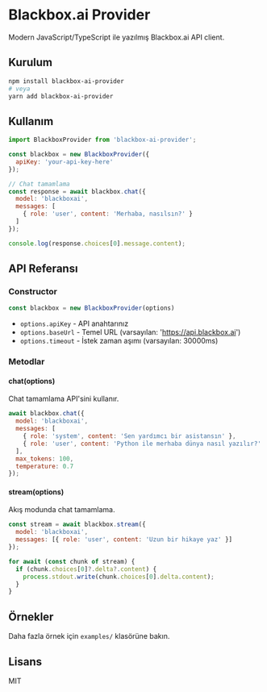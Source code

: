# Blackbox.ai Provider

Modern JavaScript/TypeScript ile yazılmış Blackbox.ai API client.

## Kurulum

```bash
npm install blackbox-ai-provider
# veya
yarn add blackbox-ai-provider
```

## Kullanım

```javascript
import BlackboxProvider from 'blackbox-ai-provider';

const blackbox = new BlackboxProvider({
  apiKey: 'your-api-key-here'
});

// Chat tamamlama
const response = await blackbox.chat({
  model: 'blackboxai',
  messages: [
    { role: 'user', content: 'Merhaba, nasılsın?' }
  ]
});

console.log(response.choices[0].message.content);
```

## API Referansı

### Constructor

```javascript
const blackbox = new BlackboxProvider(options)
```

- `options.apiKey` - API anahtarınız
- `options.baseUrl` - Temel URL (varsayılan: 'https://api.blackbox.ai')
- `options.timeout` - İstek zaman aşımı (varsayılan: 30000ms)

### Metodlar

#### chat(options)

Chat tamamlama API'sini kullanır.

```javascript
await blackbox.chat({
  model: 'blackboxai',
  messages: [
    { role: 'system', content: 'Sen yardımcı bir asistansın' },
    { role: 'user', content: 'Python ile merhaba dünya nasıl yazılır?' }
  ],
  max_tokens: 100,
  temperature: 0.7
});
```

#### stream(options)

Akış modunda chat tamamlama.

```javascript
const stream = await blackbox.stream({
  model: 'blackboxai',
  messages: [{ role: 'user', content: 'Uzun bir hikaye yaz' }]
});

for await (const chunk of stream) {
  if (chunk.choices[0]?.delta?.content) {
    process.stdout.write(chunk.choices[0].delta.content);
  }
}
```

## Örnekler

Daha fazla örnek için `examples/` klasörüne bakın.

## Lisans

MIT
